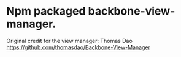 # Npm packaged backbone-view-manager. 

Original credit for the view manager: Thomas Dao <https://github.com/thomasdao/Backbone-View-Manager>